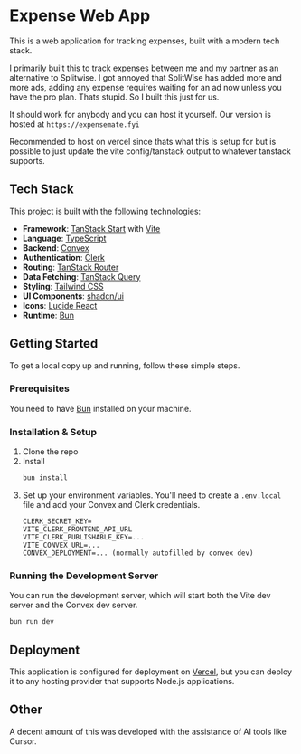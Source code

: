 # Expense Web App

This is a web application for tracking expenses, built with a modern tech stack.

I primarily built this to track expenses between me and my partner as an alternative to Splitwise. I got annoyed that SplitWise has added more and more ads, adding any expense requires waiting for an ad now unless you have the pro plan. Thats stupid. So I built this just for us.

It should work for anybody and you can host it yourself. Our version is hosted at `https://expensemate.fyi`

Recommended to host on vercel since thats what this is setup for but is possible to just update the vite config/tanstack output to whatever tanstack supports.

## Tech Stack

This project is built with the following technologies:

- **Framework**: [TanStack Start](https://tanstack.com/start) with [Vite](https://vitejs.dev/)
- **Language**: [TypeScript](https://www.typescriptlang.org/)
- **Backend**: [Convex](https://convex.dev/)
- **Authentication**: [Clerk](https://clerk.com/)
- **Routing**: [TanStack Router](https://tanstack.com/router/v1)
- **Data Fetching**: [TanStack Query](https://tanstack.com/query/v5)
- **Styling**: [Tailwind CSS](https://tailwindcss.com/)
- **UI Components**: [shadcn/ui](https://ui.shadcn.com/)
- **Icons**: [Lucide React](https://lucide.dev/guide/packages/lucide-react)
- **Runtime**: [Bun](https://bun.sh/)

## Getting Started

To get a local copy up and running, follow these simple steps.

### Prerequisites

You need to have [Bun](https://bun.sh/) installed on your machine.

### Installation & Setup

1.  Clone the repo
2.  Install
    ```sh
    bun install
    ```
3.  Set up your environment variables. You'll need to create a `.env.local` file and add your Convex and Clerk credentials.
    ```
    CLERK_SECRET_KEY=
    VITE_CLERK_FRONTEND_API_URL
    VITE_CLERK_PUBLISHABLE_KEY=...
    VITE_CONVEX_URL=...
    CONVEX_DEPLOYMENT=... (normally autofilled by convex dev)
    ```

### Running the Development Server

You can run the development server, which will start both the Vite dev server and the Convex dev server.

```sh
bun run dev
```

## Deployment

This application is configured for deployment on [Vercel](https://vercel.com/), but you can deploy it to any hosting provider that supports Node.js applications.

## Other

A decent amount of this was developed with the assistance of AI tools like Cursor.
